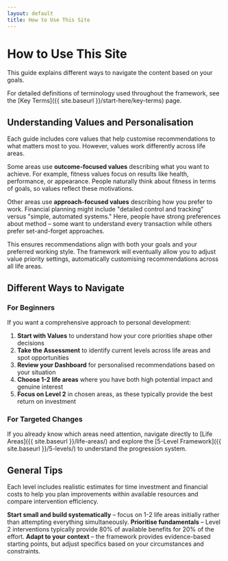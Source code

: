 ```yaml
---
layout: default
title: How to Use This Site
---
```


# How to Use This Site

This guide explains different ways to navigate the content based on your goals.

For detailed definitions of terminology used throughout the framework, see the [Key Terms]({{ site.baseurl }}/start-here/key-terms) page.

## Understanding Values and Personalisation

Each guide includes core values that help customise recommendations to what matters most to you. However, values work differently across life areas.

Some areas use **outcome-focused values** describing what you want to achieve. For example, fitness values focus on results like health, performance, or appearance. People naturally think about fitness in terms of goals, so values reflect these motivations.

Other areas use **approach-focused values** describing how you prefer to work. Financial planning might include "detailed control and tracking" versus "simple, automated systems." Here, people have strong preferences about method – some want to understand every transaction while others prefer set-and-forget approaches.

This ensures recommendations align with both your goals and your preferred working style. The framework will eventually allow you to adjust value priority settings, automatically customising recommendations across all life areas.

## Different Ways to Navigate

### For Beginners

If you want a comprehensive approach to personal development:

1. **Start with Values** to understand how your core priorities shape other decisions
2. **Take the Assessment** to identify current levels across life areas and spot opportunities  
3. **Review your Dashboard** for personalised recommendations based on your situation
4. **Choose 1-2 life areas** where you have both high potential impact and genuine interest
5. **Focus on Level 2** in chosen areas, as these typically provide the best return on investment

### For Targeted Changes

If you already know which areas need attention, navigate directly to [Life Areas]({{ site.baseurl }}/life-areas/) and explore the [5-Level Framework]({{ site.baseurl }}/5-levels/) to understand the progression system.

## General Tips

Each level includes realistic estimates for time investment and financial costs to help you plan improvements within available resources and compare intervention efficiency.

**Start small and build systematically** – focus on 1-2 life areas initially rather than attempting everything simultaneously. **Prioritise fundamentals** – Level 2 interventions typically provide 80% of available benefits for 20% of the effort. **Adapt to your context** – the framework provides evidence-based starting points, but adjust specifics based on your circumstances and constraints.
